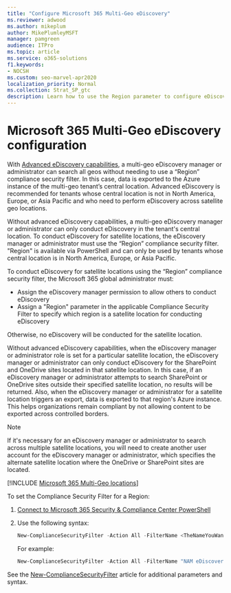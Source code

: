 ```yaml
---
title: "Configure Microsoft 365 Multi-Geo eDiscovery"
ms.reviewer: adwood
ms.author: mikeplum
author: MikePlumleyMSFT
manager: pamgreen
audience: ITPro
ms.topic: article
ms.service: o365-solutions
f1.keywords:
- NOCSH
ms.custom: seo-marvel-apr2020
localization_priority: Normal
ms.collection: Strat_SP_gtc
description: Learn how to use the Region parameter to configure eDiscovery for use in satellite locations in Microsoft 365 Multi-Geo.
---
```


# Microsoft 365 Multi-Geo eDiscovery configuration

With [Advanced eDiscovery capabilities](https://docs.microsoft.com/microsoft-365/compliance/overview-ediscovery-20), a multi-geo eDiscovery manager or administrator can search all geos without needing to use a “Region” compliance security filter. In this case, data is exported to the Azure instance of the multi-geo tenant’s central location. Advanced eDiscovery is recommended for tenants whose central location is not in North America, Europe, or Asia Pacific and who need to perform eDiscovery across satellite geo locations.

Without advanced eDiscovery capabilities, a multi-geo eDiscovery manager or administrator can only conduct eDiscovery in the tenant's central location. To conduct eDiscovery for satellite locations, the eDiscovery manager or administrator must use the “Region” compliance security filter. "Region" is available via PowerShell and can only be used by tenants whose central location is in North America, Europe, or Asia Pacific. 

To conduct eDiscovery for satellite locations using the “Region” compliance security filter, the Microsoft 365 global administrator must:
- Assign the eDiscovery manager permission to allow others to conduct eDiscovery
- Assign a "Region" parameter in the applicable Compliance Security Filter to specify which region is a satellite location for conducting eDiscovery

Otherwise, no eDiscovery will be conducted for the satellite location.

Without advanced eDiscovery capabilities, when the eDiscovery manager or administrator role is set for a particular satellite location, the eDiscovery manager or administrator can only conduct eDiscovery for the SharePoint and OneDrive sites located in that satellite location. In this case, if an eDiscovery manager or administrator attempts to search SharePoint or OneDrive sites outside their specified satellite location, no results will be returned. Also, when the eDiscovery manager or administrator for a satellite location triggers an export, data is exported to that region's Azure instance. This helps organizations remain compliant by not allowing content to be exported across controlled borders.

> [!NOTE]
> If it's necessary for an eDiscovery manager or administrator to search across multiple satellite locations, you will need to create another user account for the eDiscovery manager or administrator, which specifies the alternate satellite location where the OneDrive or SharePoint sites are located.

[!INCLUDE [Microsoft 365 Multi-Geo locations](../includes/microsoft-365-multi-geo-locations.md)]

To set the Compliance Security Filter for a Region:

1. [Connect to Microsoft 365 Security & Compliance Center PowerShell](https://docs.microsoft.com/powershell/exchange/connect-to-scc-powershell)

2. Use the following syntax:

   ```powershell
   New-ComplianceSecurityFilter -Action All -FilterName <TheNameYouWantToAssign> -Region <RegionValue> -Users <UserPrincipalName>
   ```

   For example:

   ```powershell
   New-ComplianceSecurityFilter -Action All -FilterName "NAM eDiscovery Managers" -Region NAM -Users adwood@contoso.onmicrosoft.com
   ```

See the [New-ComplianceSecurityFilter](https://docs.microsoft.com/powershell/module/exchange/new-compliancesecurityfilter) article for additional parameters and syntax.
